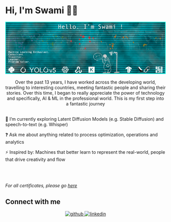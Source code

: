 # Hi, I'm Swami 👋🏾
<p align="center">
<img src="https://github.com/SwamiKannan/SwamiKannan/blob/main/github-banner2.png" alt="banner that says Swami - Management consultant, seeker of positive change and an ardent traveller in a banner">
</p>

<div align="center">Over the past 13 years, I have worked across the developing world, travelling to interesting countries, meeting fantastic people and sharing their stories. Over this time, I began to really appreciate the power of technology and specifically, AI & ML in the professional world. This is my first step into a fantastic journey </div>  <br>
 

🌱 I’m currently exploring Latent Diffusion Models (e.g. Stable Diffusion) and speech-to-text (e.g. Whisper)
  

❓ Ask me about anything related to process optimization, operations and analytics  
  

⚡ Inspired by: Machines that better learn to represent the real-world, people that drive creativity and flow  
  
<br>
<br>
<br>
<i>For all certificates, please go <a href="https://github.com/SwamiKannan/Certifications" >here</a></i>

## Connect with me  
<div align="center">
<a href="https://github.com/SwamiKannan" target="_blank">
<img src=https://img.shields.io/badge/github-%2324292e.svg?&style=for-the-badge&logo=github&logoColor=white alt=github style="margin-bottom: 5px;" />
</a>
<a href="https://linkedin.com/in/swaminathankannan" target="_blank">
<img src=https://img.shields.io/badge/linkedin-%231E77B5.svg?&style=for-the-badge&logo=linkedin&logoColor=white alt=linkedin style="margin-bottom: 5px;" />
</a>  
</div>  
  

<br/>  
 

